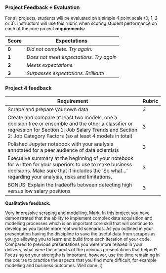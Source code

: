  ### Project Feedback + Evaluation

For all projects, students will be evaluated on a simple 4 point scale (0, 1, 2 or 3). Instructors will use this rubric when scoring student performance on each of the core project **requirements:** 

 Score | Expectations
 ----- | ------------
 **0** | _Did not complete. Try again._
 **1** | _Does not meet expectations. Try again_
 **2** | _Meets expectations._
 **3** | _Surpasses expectations. Brilliant!_
 
 ### Project 4 feedback
| Requirement | Rubric   |
|------|------|
|   Scrape and prepare your own data  | 3|
|   Create and compare at least two models, one a decision tree or ensemble and the other a classifier or regression for Section 1: Job Salary Trends and Section 2: Job Category Factors (so at least 4 models in total)  | 3|
|   Polished Jupyter notebook with your analysis annotated for a peer audience of data scientists  | 3|
|  Executive summary at the beginning of your notebook for written for your superiors to use to make business decisions. Make sure that it includes the ‘So what…’ regarding your analysis, risks and limitations. |3|
|   BONUS: Explain the tradeoffs between detecting high versus low salary positions  | 3|

__Qualitative feedback:__ 

Very impressive scraping and modelling, Mark. In this project you have
demonstrated that the ability to implement complex data acquisition and
modelling processes which is an important core skill that will continue to
develop as you tackle more real world scenarios. As you outlined in your
presentation having the discipline to save the useful data from scrapes as you
go allowing you to learn and build from each iteration of your code. Compared to
previous presentations you were more relaxed in your delivery, what were the
aspects of the previous presentations that helped? Focusing on your strengths is
important, however, use the time remaining in the course to practice the
aspects that you find more difficult, for example modelling and business outcomes.
Well done. :)
